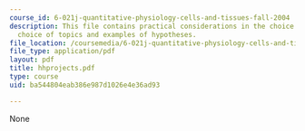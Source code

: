 ```yaml
---
course_id: 6-021j-quantitative-physiology-cells-and-tissues-fall-2004
description: This file contains practical considerations in the choice of a topic,
  choice of topics and examples of hypotheses.
file_location: /coursemedia/6-021j-quantitative-physiology-cells-and-tissues-fall-2004/ba544804eab386e987d1026e4e36ad93_hhprojects.pdf
file_type: application/pdf
layout: pdf
title: hhprojects.pdf
type: course
uid: ba544804eab386e987d1026e4e36ad93

---
```

None